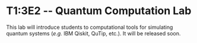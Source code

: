 # T1:3E2 -- Quantum Computation Lab

This lab will introduce students to computational tools for simulating quantum systems (*e.g.* IBM Qiskit, QuTip, etc.).  It will be released soon.
